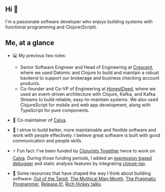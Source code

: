 ## Hi 👋

I'm a passionate software developer who enjoys building systems with functional programming and Clojure(Script).

## Me, at a glance

- 💻 My previous two roles:
  - Senior Software Engineer and Head of Engineering at [Crescent](https://www.getcrescent.com/), where we used Datomic and Clojure to build and maintain a robust backend to support our brokerage and business checking account products.
  - Co-founder and Co-VP of Engineering at [HonestDeed](https://honestdeed.com/), where we used an event-driven architecture with Clojure, Kafka, and Kafka Streams to build reliable, easy-to-maintain systems. We also used ClojureScript for mobile and web app development, along with TypeScript for pure components.

- 🔧 Co-maintainer of [Calva](https://github.com/BetterThanTomorrow/calva).
  
- 🌱 I strive to build better, more maintainable and flexible software and work with people effectively. I believe great software is built with good communication and people skills.

- ⚡ Fun fact: I've been funded by [Clojurists Together](https://www.clojuriststogether.org/) twice to work on [Calva](https://github.com/BetterThanTomorrow/calva). During those funding periods, I added an [expression-based debugger](https://calva.io/debugger/) and static analysis features by integrating [clojure-lsp](https://calva.io/clojure-lsp/).

- 📖 Some resources that have shaped the way I think about building software: [Out of the Tarpit](http://curtclifton.net/papers/MoseleyMarks06a.pdf), [The Mythical Man-Month](https://en.wikipedia.org/wiki/The_Mythical_Man-Month), [The Pragmatic Programmer](https://en.wikipedia.org/wiki/The_Pragmatic_Programmer), [Release It!](https://www.amazon.com/Release-Design-Deploy-Production-Ready-Software/dp/1680502395), [Rich Hickey talks](https://github.com/tallesl/Rich-Hickey-fanclub#talks).
